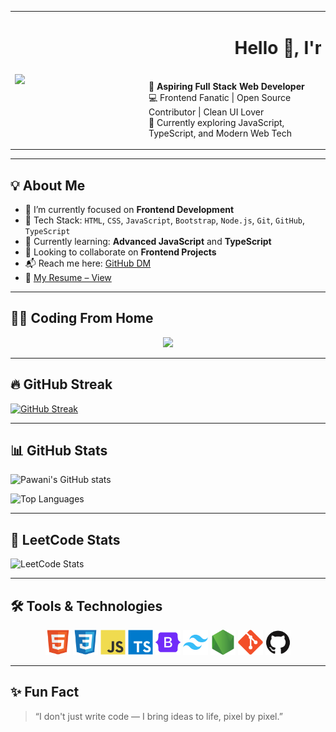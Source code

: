 <table>
  <tr>
    <td width="200px">
      <img src="https://media.licdn.com/dms/image/v2/D5603AQGlrNFjMKhyxg/profile-displayphoto-shrink_200_200/B56ZdcxxEaGQAc-/0/1749608240618?e=2147483647&v=beta&t=xetdo4m-rBsNLW_z8hrSusBFz5nQp8IDJE9kK28Dsqk" width="100%" />
    </td>
    <td>
      <marquee direction="left" scrollamount="7">
        <h1>Hello 👋, I'm <span style="color:#007acc;">Pawani Sharma</span> 🚀</h1>
      </marquee>
      <p>
        🌟 <strong>Aspiring Full Stack Web Developer</strong><br>
        💻 Frontend Fanatic | Open Source Contributor | Clean UI Lover<br>
        🎯 Currently exploring JavaScript, TypeScript, and Modern Web Tech
      </p>
    </td>
  </tr>
</table>


---

## 💡 About Me

- 🔭 I’m currently focused on **Frontend Development**
- 🧰 Tech Stack: `HTML`, `CSS`, `JavaScript`, `Bootstrap`, `Node.js`, `Git`, `GitHub`, `TypeScript`
- 📘 Currently learning: **Advanced JavaScript** and **TypeScript**
- 🤝 Looking to collaborate on **Frontend Projects**
- 📬 Reach me here: [GitHub DM](https://github.com/Pawanisharma12)
- 📄 [My Resume – View](https://drive.google.com/file/d/1g_KE0CEiye_npoaSyP5-mePLnXnY1d6c/view?usp=sharing)

---

## 🧑‍💻 Coding From Home

<p align="center">
  <img src="https://img.freepik.com/free-vector/cute-girl-hacker-operating-laptop-cartoon-vector-icon-illustration-people-technology-isolated-flat_138676-9487.jpg?semt=ais_hybrid&w=740" width="300"/>
</p>

---

## 🔥 GitHub Streak

[![GitHub Streak](https://streak-stats.demolab.com?user=Pawanisharma12&theme=tokyonight&border_radius=5)](https://git.io/streak-stats)

---

## 📊 GitHub Stats

![Pawani's GitHub stats](https://github-readme-stats.vercel.app/api?username=Pawanisharma12&show_icons=true&theme=tokyonight&hide_border=true&border_radius=10)

![Top Languages](https://github-readme-stats.vercel.app/api/top-langs/?username=Pawanisharma12&layout=compact&theme=tokyonight&hide_border=true&border_radius=10)

---

## 🧠 LeetCode Stats

![LeetCode Stats](https://leetcard.jacoblin.cool/Pawani_Sharma?theme=dark)

---

## 🛠️ Tools & Technologies

<p align="center">
  <img src="https://raw.githubusercontent.com/devicons/devicon/master/icons/html5/html5-original.svg" alt="HTML" width="40"/>
  <img src="https://raw.githubusercontent.com/devicons/devicon/master/icons/css3/css3-original.svg" alt="CSS" width="40"/>
  <img src="https://raw.githubusercontent.com/devicons/devicon/master/icons/javascript/javascript-original.svg" alt="JavaScript" width="40"/>
  <img src="https://raw.githubusercontent.com/devicons/devicon/master/icons/typescript/typescript-original.svg" alt="TypeScript" width="40"/>
  <img src="https://raw.githubusercontent.com/devicons/devicon/master/icons/bootstrap/bootstrap-plain.svg" alt="Bootstrap" width="40"/>
  <img src="https://raw.githubusercontent.com/devicons/devicon/master/icons/tailwindcss/tailwindcss-plain.svg" alt="Tailwind" width="40"/>
  <img src="https://raw.githubusercontent.com/devicons/devicon/master/icons/nodejs/nodejs-original.svg" alt="Node.js" width="40"/>
  <img src="https://raw.githubusercontent.com/devicons/devicon/master/icons/git/git-original.svg" alt="Git" width="40"/>
  <img src="https://raw.githubusercontent.com/devicons/devicon/master/icons/github/github-original.svg" alt="GitHub" width="40"/>
</p>

---

## ✨ Fun Fact

> “I don't just write code — I bring ideas to life, pixel by pixel.”
